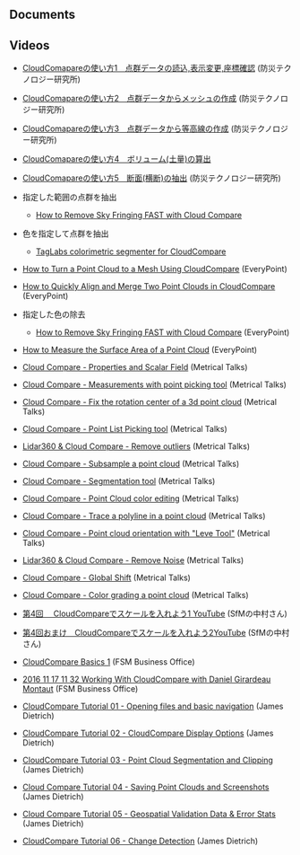 ## Documents

## Videos

* [CloudComapareの使い方1　点群データの読込,表示変更,座標確認](https://youtu.be/YwnhJCwdjjM) (防災テクノロジー研究所)
* [CloudComapareの使い方2　点群データからメッシュの作成](https://youtu.be/TIDbMBKot9U) (防災テクノロジー研究所)
* [CloudComapareの使い方3　点群データから等高線の作成](https://youtu.be/bVY9Y9uRxoM) (防災テクノロジー研究所)
* [CloudComapareの使い方4　ボリューム(土量)の算出](https://youtu.be/zPS22DMbG50)
* [CloudComapareの使い方5　断面(横断)の抽出](https://youtu.be/SItf6x79uPQ) (防災テクノロジー研究所)

* 指定した範囲の点群を抽出
  * [How to Remove Sky Fringing FAST with Cloud Compare](https://youtu.be/jH6njZGpZPE?t=29)




* 色を指定して点群を抽出
  * [TagLabs colorimetric segmenter for CloudCompare](https://youtu.be/0lHEX6f9YLA)


* [How to Turn a Point Cloud to a Mesh Using CloudCompare](https://youtu.be/m43usERF33M) (EveryPoint)
* [How to Quickly Align and Merge Two Point Clouds in CloudCompare](https://youtu.be/0OcN-lNChlA) (EveryPoint)
* 指定した色の除去
  * [How to Remove Sky Fringing FAST with Cloud Compare](https://youtu.be/jH6njZGpZPE) (EveryPoint)
* [How to Measure the Surface Area of a Point Cloud](https://youtu.be/B13h9pQVdso) (EveryPoint)

* [Cloud Compare - Properties and Scalar Field](https://youtu.be/U9dpCXCpNHo) (Metrical Talks)
* [Cloud Compare - Measurements with point picking tool](https://youtu.be/jxcXxcn9YVw) (Metrical Talks)
* [Cloud Compare - Fix the rotation center of a 3d point cloud](https://youtu.be/C9dJvuyOXoc) (Metrical Talks)
* [Cloud Compare - Point List Picking tool](https://youtu.be/vkQov1a7ljc) (Metrical Talks)
* [Lidar360 & Cloud Compare - Remove outliers](https://youtu.be/jbCxoUUQC3k) (Metrical Talks)
* [Cloud Compare - Subsample a point cloud](https://youtu.be/9lbzKpNoaEI) (Metrical Talks)
* [Cloud Compare - Segmentation tool](https://youtu.be/BdJG37nW06s) (Metrical Talks)
* [Cloud Compare - Point Cloud color editing](https://youtu.be/gilV7H6nzrk) (Metrical Talks)
* [Cloud Compare - Trace a polyline in a point cloud](https://youtu.be/rTGH5ry4IRw) (Metrical Talks)
* [Cloud Compare - Point cloud orientation with "Leve Tool"](https://youtu.be/FylRG1gZ1Js) (Metrical Talks)
* [Lidar360 & Cloud Compare - Remove Noise](https://youtu.be/VtA_bd51y-k) (Metrical Talks)
* [Cloud Compare - Global Shift](https://youtu.be/waz3IJ8PL84) (Metrical Talks)
* [Cloud Compare - Color grading a point cloud](https://youtu.be/M0kgNrkHzbo) (Metrical Talks)

* [第4回 　CloudCompareでスケールを入れよう1 YouTube](https://youtu.be/EibPB_Lkvsw) (SfMの中村さん)
* [第4回おまけ　CloudCompareでスケールを入れよう2YouTube](https://youtu.be/WlBNfCMiCYQ) (SfMの中村さん)

* [CloudCompare Basics 1](https://youtu.be/4DtyL7xmBl0) (FSM Business Office)
* [2016 11 17 11 32 Working With CloudCompare with Daniel Girardeau Montaut](https://youtu.be/QqZ--FUlcp0) (FSM Business Office)


* [CloudCompare Tutorial 01 - Opening files and basic navigation](https://youtu.be/IitUKpvBVBg) (James Dietrich)
* [CloudCompare Tutorial 02 - CloudCompare Display Options](https://youtu.be/q4KatCNw7dE) (James Dietrich)
* [CloudCompare Tutorial 03 - Point Cloud Segmentation and Clipping](https://youtu.be/ea1KbvXnTNw) (James Dietrich)
* [Cloud Compare Tutorial 04 - Saving Point Clouds and Screenshots](https://youtu.be/X4tTLBduIgI) (James Dietrich)
* [Cloud Compare Tutorial 05 - Geospatial Validation Data & Error Stats](https://youtu.be/RNWkF3NLuBE) (James Dietrich)
* [CloudCompare Tutorial 06 - Change Detection](https://youtu.be/xJql7h8M2_o) (James Dietrich)

